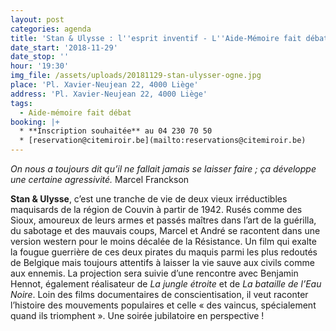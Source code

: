 ```yaml
---
layout: post
categories: agenda
title: 'Stan & Ulysse : l''esprit inventif - L''Aide-Mémoire fait débat #12'
date_start: '2018-11-29'
date_stop: ''
hour: '19:30'
img_file: /assets/uploads/20181129-stan-ulysser-ogne.jpg
place: 'Pl. Xavier-Neujean 22, 4000 Liège'
address: 'Pl. Xavier-Neujean 22, 4000 Liège'
tags:
  - Aide-mémoire fait débat
booking: |+
  * **Inscription souhaitée** au 04 230 70 50
  * [reservation@citemiroir.be](mailto:reservations@citemiroir.be)
---
```

_On nous a toujours dit qu’il ne fallait jamais se laisser faire ; ça développe une certaine agressivité._
Marcel Franckson


**Stan & Ulysse**, c’est une tranche de vie de deux vieux irréductibles maquisards de la région de Couvin à partir de 1942. Rusés comme des Sioux, amoureux de leurs armes et passés maîtres dans l’art de la guérilla, du sabotage et des mauvais coups, Marcel et André se racontent dans une version western pour le moins décalée de la Résistance. Un film qui exalte la fougue guerrière de ces deux pirates du maquis parmi les plus redoutés de Belgique mais toujours attentifs à laisser la vie sauve aux civils comme aux ennemis.
La projection sera suivie d’une rencontre avec Benjamin Hennot, également réalisateur de _La jungle étroite_ et de _La bataille de l’Eau Noire_. Loin des films documentaires de conscientisation, il veut raconter l’histoire des mouvements populaires et celle « des vaincus, spécialement quand ils triomphent ». Une soirée jubilatoire en perspective !
